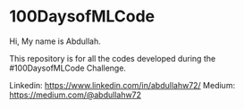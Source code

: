 # 100DaysofMLCode
Hi, My name is Abdullah.

This repository is for all the codes developed during the #100DaysofMLCode Challenge.

Linkedin: https://www.linkedin.com/in/abdullahw72/
Medium: https://medium.com/@abdullahw72
